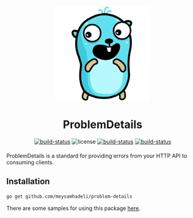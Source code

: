 <div align="center" style="margin-bottom:20px">
  <img src="assets/problem-details.png" alt="problem-details" />
  <h1>ProblemDetails</h1>
  <div align="center">
    <a href="https://github.com/meysamhadeli/problem-details/actions/workflows/ci.yml"><img alt="build-status" src="https://github.com/meysamhadeli/problem-details/actions/workflows/ci.yml/badge.svg?branch=main&style=flat-square"/></a>
    <a><img alt="license" src="https://img.shields.io/badge/go%20version-%3E=1.18-61CFDD.svg?style=flat-square"/></a>
    <a href="https://github.com/meysamhadeli/problem-details/blob/main/LICENSE"><img alt="build-status" src="https://img.shields.io/github/license/meysamhadeli/problem-details?color=%234275f5&style=flat-square"/></a>
    <a href="https://pkg.go.dev/github.com/meysamhadeli/problem-details"><img alt="build-status" src="https://pkg.go.dev/badge/github.com/meysamhadeli/problem-details"/></a>
  </div>
</div>

ProblemDetails is a standard for providing errors from your HTTP API to consuming clients.

## Installation

```bash
go get github.com/meysamhadeli/problem-details
```

There are some samples for using this package [here](./sample/cmd/main.go).
